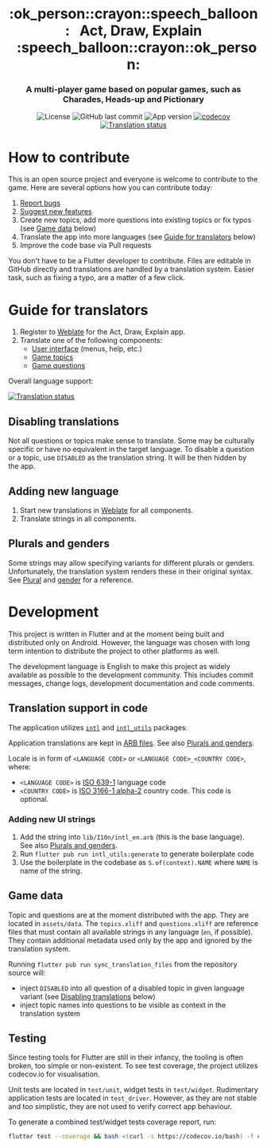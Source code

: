 <h1 align="center" style="border-bottom: none;">:ok_person::crayon::speech_balloon:&nbsp;&nbsp; Act, Draw, Explain &nbsp;&nbsp;:speech_balloon::crayon::ok_person:</h1>
<h3 align="center">A multi-player game based on popular games, such as Charades, Heads-up and Pictionary</h3>

<p align="center">
    <img alt="License" src="https://img.shields.io/github/license/radeklat/act-draw-explain">
    <img alt="GitHub last commit" src="https://img.shields.io/github/last-commit/radeklat/act-draw-explain">
    <img alt="App version" src="https://img.shields.io/badge/dynamic/yaml?color=informational&label=version&query=version&url=https%3A%2F%2Fraw.githubusercontent.com%2Fradeklat%2Fact-draw-explain%2Fmaster%2Fpubspec.yaml">
    <a href="https://codecov.io/gh/radeklat/act-draw-explain">
        <img alt="codecov" src="https://codecov.io/gh/radeklat/act-draw-explain/branch/master/graph/badge.svg">
    </a>
    <a href="https://weblate.lat.sk/engage/act-draw-explain/?utm_source=github">
        <img alt="Translation status" src="https://weblate.lat.sk/widgets/act-draw-explain/-/svg-badge.svg">
    </a>
</p>

# How to contribute

This is an open source project and everyone is welcome to contribute to the game. Here are several options how you can contribute today:

1. [Report bugs](https://github.com/radeklat/act-draw-explain/issues/new/choose)
2. [Suggest new features](https://github.com/radeklat/act-draw-explain/issues/new/choose)
3. Create new topics, add more questions into existing topics or fix typos (see [Game data](#game-data) below)
4. Translate the app into more languages (see [Guide for translators](#guide-for-translators) below)
5. Improve the code base via Pull requests

You don't have to be a Flutter developer to contribute. Files are editable in GitHub directly and translations are handled by a translation system. Easier task, such as fixing a typo, are a matter of a few click.

# Guide for translators

1. Register to [Weblate](https://weblate.lat.sk/engage/act-draw-explain/) for the Act, Draw, Explain app.
2. Translate one of the following components:
   * [User interface](https://weblate.lat.sk/projects/act-draw-explain/flutter-app/) (menus, help, etc.)
   * [Game topics](https://weblate.lat.sk/projects/act-draw-explain/game-topics/)
   * [Game questions](https://weblate.lat.sk/projects/act-draw-explain/game-questions/)

Overall language support:

[![Translation status](https://weblate.lat.sk/widgets/act-draw-explain/-/multi-auto.svg)](https://weblate.lat.sk/engage/act-draw-explain/?utm_source=widget)

## Disabling translations

Not all questions or topics make sense to translate. Some may be culturally specific or have no equivalent in the target language. To disable a question or a topic, use `DISABLED` as the translation string. It will be then hidden by the app.

## Adding new language

1. Start new translations in [Weblate](https://weblate.lat.sk/projects/act-draw-explain/) for all components.
2. Translate strings in all components.

## Plurals and genders

Some strings may allow specifying variants for different plurals or genders. Unfortunately, the translation system renders these in their original syntax. See [Plural](https://support.crowdin.com/icu-message-syntax/#plural) and [gender](https://support.crowdin.com/icu-message-syntax/#select) for a reference.

# Development

This project is written in Flutter and at the moment being built and distributed only on Android. However, the language was chosen with long term intention to distribute the project to other platforms as well.

The development language is English to make this project as widely available as possible to the development community. This includes commit messages, change logs, development documentation and code comments.

## Translation support in code

The application utilizes [`intl`](https://pub.dev/packages/intl) and [`intl_utils`](https://pub.dev/packages/intl_utils) packages.

Application translations are kept in [ARB files](https://github.com/google/app-resource-bundle/wiki/ApplicationResourceBundleSpecification). See also [Plurals and genders](#plurals-and-genders).

Locale is in form of `<LANGUAGE CODE>` or `<LANGUAGE CODE>_<COUNTRY CODE>`, where:
* `<LANGUAGE CODE>` is [ISO 639-1](https://en.wikipedia.org/wiki/List_of_ISO_639-1_codes) language code
* `<COUNTRY CODE>` is [ISO 3166-1 alpha-2](https://en.wikipedia.org/wiki/ISO_3166-1_alpha-2#Officially_assigned_code_elements) country code. This code is optional.

### Adding new UI strings

1. Add the string into `lib/I10n/intl_en.arb` (this is the base language). See also  [Plurals and genders](#plurals-and-genders).
2. Run `flutter pub run intl_utils:generate` to generate boilerplate code
3. Use the boilerplate in the codebase as `S.of(context).NAME` where `NAME` is name of the string.

## Game data

Topic and questions are at the moment distributed with the app. They are located in `assets/data`. The `topics.xliff` and `questions.xliff` are reference files that must contain all available strings in any language (`en`, if possible). They contain additional metadata used only by the app and ignored by the translation system.

Running `flutter pub run sync_translation_files` from the repository source will:
* inject `DISABLED` into all question of a disabled topic in given language variant (see [Disabling translations](#disabling-translations) below)
* inject topic names into questions to be visible as context in the translation system

## Testing

Since testing tools for Flutter are still in their infancy, the tooling is often broken, too simple or non-existent. To see test coverage, the project utilizes codecov.io for visualisation.

Unit tests are located in `test/unit`, widget tests in `test/widget`. Rudimentary application tests are located in `test_driver`. However, as they are not stable and too simplistic, they are not used to verify correct app behaviour.

To generate a combined test/widget tests coverage report, run:

```bash
flutter test --coverage && bash <(curl -s https://codecov.io/bash) -f coverage/lcov.info
```

